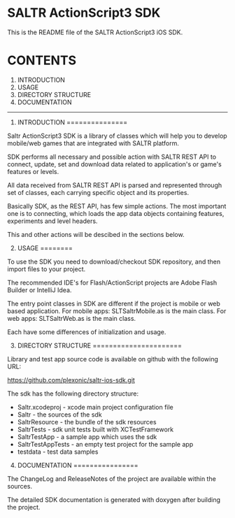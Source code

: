 SALTR ActionScript3 SDK
=============

This is the README file of the SALTR ActionScript3 iOS SDK.

CONTENTS
========
1. INTRODUCTION
2. USAGE
3. DIRECTORY STRUCTURE
4. DOCUMENTATION

----

1. INTRODUCTION
===============

Saltr ActionScript3 SDK is a library of classes which will help you to develop mobile/web 
games that are integrated with SALTR platform.

SDK performs all necessary and possible action with SALTR REST API to connect, update, set 
and download data related to application's or game's  features or levels.

All data received from SALTR REST API is parsed and represented through set of classes, 
each carrying specific object and its properties.

Basically SDK, as the REST API, has few simple actions. The most important one is to connecting, 
which loads the app data objects containing features, experiments and level headers.

This and other actions will be descibed in the sections below.


2. USAGE
========

To use the SDK you need to download/checkout SDK repository, and then import files to your
project.

The recommended IDE's for Flash/ActionScript projects are Adobe Flash Builder or IntelliJ Idea.

The entry point classes in SDK are different if the project is mobile or web based application.
For mobile apps: SLTSaltrMobile.as is the main class.
For web apps: SLTSaltrWeb.as is the main class.

Each have some differences of initialization and usage.


3. DIRECTORY STRUCTURE
======================

Library and test app source code is available on github with the following URL:

https://github.com/plexonic/saltr-ios-sdk.git

The sdk has the following directory structure:

- Saltr.xcodeproj - xcode main project configuration file
- Saltr - the sources of the sdk
- SaltrResource - the bundle of the sdk resources
- SaltrTests - sdk unit tests built with XCTestFramework
- SaltrTestApp - a sample app which uses the sdk
- SaltrTestAppTests - an empty test project for the sample app
- testdata - test data samples

4. DOCUMENTATION
================

The ChangeLog and ReleaseNotes of the project are available within the sources.

The detailed SDK documentation is generated with doxygen after building the project.
